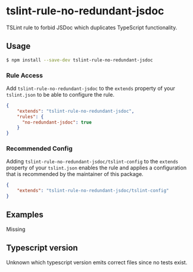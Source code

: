 # tslint-rule-no-redundant-jsdoc
TSLint rule to forbid JSDoc which duplicates TypeScript functionality.

## Usage
```bash
$ npm install --save-dev tslint-rule-no-redundant-jsdoc
```

### Rule Access
Add `tslint-rule-no-redundant-jsdoc` to the `extends` property of your `tslint.json` to be 
able to configure the rule.
```json
{
    "extends": "tslint-rule-no-redundant-jsdoc",
    "rules": {
      "no-redundant-jsdoc": true
    }
}
```

### Recommended Config
Adding `tslint-rule-no-redundant-jsdoc/tslint-config` to the `extends` property of your `tslint.json`
enables the rule and applies a configuration that is recommended by the maintainer of this package.
```json
{
    "extends": "tslint-rule-no-redundant-jsdoc/tslint-config"
}
```

## Examples
Missing

## Typescript version
Unknown which typescript version emits correct files since no tests exist.
